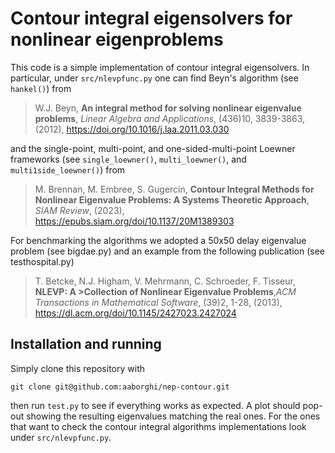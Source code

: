 # Contour integral eigensolvers for nonlinear eigenproblems
This code is a simple implementation of contour integral eigensolvers. In particular, under `src/nlevpfunc.py` one can find Beyn's algorithm (see `hankel()`) from

>W.J. Beyn, **An integral method for solving nonlinear eigenvalue problems**, _Linear Algebra and Applications_, (436)10, 3839-3863, (2012), https://doi.org/10.1016/j.laa.2011.03.030 

and the single-point, multi-point, and one-sided-multi-point Loewner frameworks (see `single_loewner()`, `multi_loewner()`, and `multi1side_loewner()`) from

>M. Brennan, M. Embree, S. Gugercin, **Contour Integral Methods for Nonlinear Eigenvalue Problems: A Systems Theoretic Approach**, _SIAM Review_, (2023), https://epubs.siam.org/doi/10.1137/20M1389303


For benchmarking the algorithms we adopted a 50x50 delay eigenvalue problem (see bigdae.py) and an example from the following publication (see testhospital.py)
>T. Betcke, N.J. Higham, V. Mehrmann, C. Schroeder, F. Tisseur, **NLEVP: A >Collection of Nonlinear Eigenvalue Problems**,_ACM Transactions in Mathematical Software_, (39)2, 1-28, (2013), https://dl.acm.org/doi/10.1145/2427023.2427024

## Installation and running
Simply clone this repository with 

```
git clone git@github.com:aaborghi/nep-contour.git
```

then run `test.py` to see if everything works as expected. A plot should pop-out showing the resulting eigenvalues matching the real ones. 
For the ones that want to check the contour integral algorithms implementations look under `src/nlevpfunc.py`.
